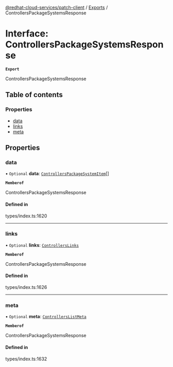 [@redhat-cloud-services/patch-client](../README.md) / [Exports](../modules.md) / ControllersPackageSystemsResponse

# Interface: ControllersPackageSystemsResponse

**`Export`**

ControllersPackageSystemsResponse

## Table of contents

### Properties

- [data](ControllersPackageSystemsResponse.md#data)
- [links](ControllersPackageSystemsResponse.md#links)
- [meta](ControllersPackageSystemsResponse.md#meta)

## Properties

### data

• `Optional` **data**: [`ControllersPackageSystemItem`](ControllersPackageSystemItem.md)[]

**`Memberof`**

ControllersPackageSystemsResponse

#### Defined in

types/index.ts:1620

___

### links

• `Optional` **links**: [`ControllersLinks`](ControllersLinks.md)

**`Memberof`**

ControllersPackageSystemsResponse

#### Defined in

types/index.ts:1626

___

### meta

• `Optional` **meta**: [`ControllersListMeta`](ControllersListMeta.md)

**`Memberof`**

ControllersPackageSystemsResponse

#### Defined in

types/index.ts:1632
